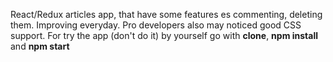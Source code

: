React/Redux articles app, that have some features es commenting, deleting them. Improving everyday. Pro developers also may noticed good CSS support.
For try the app (don't do it) by yourself go with **clone**, **npm install** and **npm start**